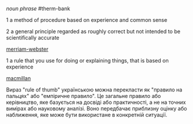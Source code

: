*noun phrase*
#therm-bank 

1
a method of procedure based on experience and common sense

2
a general principle regarded as roughly correct but not intended to be scientifically accurate

[merriam-webster](https://www.merriam-webster.com/dictionary/rule%20of%20thumb)

1
a rule that you use for doing or explaining things, that is based on experience

[macmillan](https://www.macmillandictionary.com/dictionary/british/rule-of-thumb)

Вираз "rule of thumb" українською можна перекласти як "правило на пальцях" або "емпіричне правило". Це загальне правило або керівництво, яке базується на досвіді або практичності, а не на точних вимірах або науковому аналізі. Воно передбачає приблизну оцінку або наближення, яке може бути використане в конкретній ситуації.


